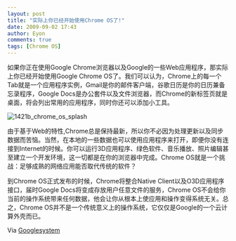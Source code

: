 ```yaml
---
layout: post
title: "实际上你已经开始使用Chrome OS了!"
date: 2009-09-02 17:43
author: Eyon
comments: true
tags: [Chrome OS]
---
```

如果你正在使用Google Chrome浏览器以及Google的一些Web应用程序，那实际上你已经开始使用Google Chrome OS了。我们可以认为，Chrome上的每一个Tab就是一个应用程序实例，Gmail是你的邮件客户端，谷歌日历是你的日历兼备忘录程序，Google Docs是办公套件以及文件浏览器，而Chrome的新标签页就是桌面，将会列出常用的应用程序，同时你还可以添加小工具。

![1421b_chrome_os_splash](http://img.chromi.org/2009/09/1421b_chrome_os_splash.jpg "1421b_chrome_os_splash")

由于基于Web的特性,Chrome总是保持最新，所以你不必因为处理更新以及同步数据而苦恼。当然，在本地的一些数据也可以使用应用程序来打开，即便你没有连接到Internet的时候。你可以运行3D应用程序、绿色软件、音乐播放、照片编辑甚至建立一个开发环境，这一切都是在你的浏览器中完成。Chrome OS就是一个挑战：足够成熟的网络应用能否取代传统的软件？

到Chrome OS正式发布的时候，Chrome将整合Native Client以及O3D应用程序接口，届时Google Docs将变成存放用户任意文件的服务，Chrome OS不会给你当前的操作系统带来任何数据，他会让你从根本上使应用和操作变得系统无关。总之，Chrome OS并不是一个传统意义上的操作系统，它仅仅是Google的一个云计算外壳而已。

Via [Googlesystem](http://googlesystem.blogspot.com/2009/09/youre-already-running-google-chrome-os.html)
